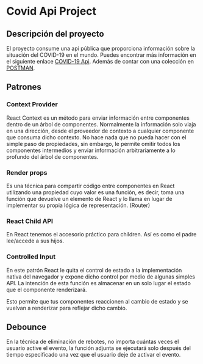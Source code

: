 # Covid Api Project

## Descripción del proyecto

El proyecto consume una api pública que proporciona información sobre la situación del COVID-19 en el mundo. Puedes encontrar más información en el siguiente enlace [COVID-19 Api](https://covid19api.com/). Además de contar con una colección en [POSTMAN](https://documenter.getpostman.com/view/10808728/SzS8rjbc).

## Patrones
 
 ### Context Provider
 React Context es un método para enviar información entre componentes dentro de un árbol de componentes. Normalmente la información solo viaja en una dirección, desde el proveedor de contexto a cualquier componente que consuma dicho contexto. No hace nada que no pueda hacer con el simple paso de propiedades, sin embargo, le permite omitir todos los componentes intermedios y enviar información arbitrariamente a lo profundo del árbol de componentes.
 
 ### Render props
 Es una técnica para compartir código entre componentes en React utilizando una propiedad cuyo valor es una función, es decir, toma una función que devuelve un elemento de React y lo llama en lugar de implementar su propia lógica de representación. (Router)
 
 ### React Child API
 En React tenemos el accesorio práctico para children. Así es como el padre lee/accede a sus hijos.

### Controlled Input 
En este patrón React le quita el control de estado a la implementación nativa del navegador y expone dicho control por medio de algunas simples API. La intención de esta función es almacenar en un solo lugar el estado que el componente renderizará.

Esto permite que tus componentes reaccionen al cambio de estado y se vuelvan a renderizar para reflejar dicho cambio.

## Debounce
En la técnica de eliminación de rebotes, no importa cuántas veces el usuario active el evento, la función adjunta se ejecutará solo después del tiempo especificado una vez que el usuario deje de activar el evento. 